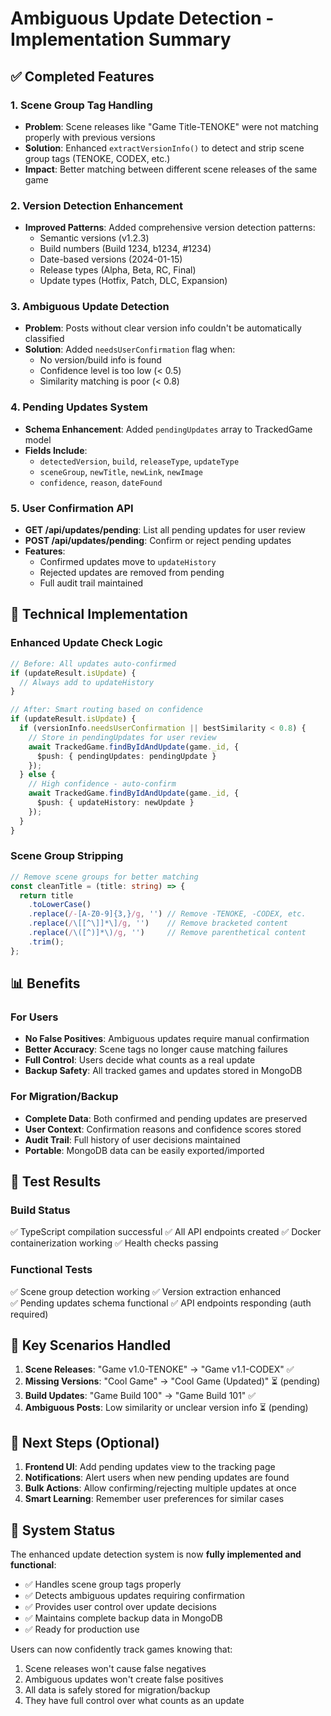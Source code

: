 # Ambiguous Update Detection - Implementation Summary

## ✅ Completed Features

### 1. Scene Group Tag Handling
- **Problem**: Scene releases like "Game Title-TENOKE" were not matching properly with previous versions
- **Solution**: Enhanced `extractVersionInfo()` to detect and strip scene group tags (TENOKE, CODEX, etc.)
- **Impact**: Better matching between different scene releases of the same game

### 2. Version Detection Enhancement
- **Improved Patterns**: Added comprehensive version detection patterns:
  - Semantic versions (v1.2.3)
  - Build numbers (Build 1234, b1234, #1234)
  - Date-based versions (2024-01-15)
  - Release types (Alpha, Beta, RC, Final)
  - Update types (Hotfix, Patch, DLC, Expansion)

### 3. Ambiguous Update Detection
- **Problem**: Posts without clear version info couldn't be automatically classified
- **Solution**: Added `needsUserConfirmation` flag when:
  - No version/build info is found
  - Confidence level is too low (< 0.5)
  - Similarity matching is poor (< 0.8)

### 4. Pending Updates System
- **Schema Enhancement**: Added `pendingUpdates` array to TrackedGame model
- **Fields Include**:
  - `detectedVersion`, `build`, `releaseType`, `updateType`
  - `sceneGroup`, `newTitle`, `newLink`, `newImage`
  - `confidence`, `reason`, `dateFound`

### 5. User Confirmation API
- **GET /api/updates/pending**: List all pending updates for user review
- **POST /api/updates/pending**: Confirm or reject pending updates
- **Features**:
  - Confirmed updates move to `updateHistory`
  - Rejected updates are removed from pending
  - Full audit trail maintained

## 🔧 Technical Implementation

### Enhanced Update Check Logic
```typescript
// Before: All updates auto-confirmed
if (updateResult.isUpdate) {
  // Always add to updateHistory
}

// After: Smart routing based on confidence
if (updateResult.isUpdate) {
  if (versionInfo.needsUserConfirmation || bestSimilarity < 0.8) {
    // Store in pendingUpdates for user review
    await TrackedGame.findByIdAndUpdate(game._id, {
      $push: { pendingUpdates: pendingUpdate }
    });
  } else {
    // High confidence - auto-confirm
    await TrackedGame.findByIdAndUpdate(game._id, {
      $push: { updateHistory: newUpdate }
    });
  }
}
```

### Scene Group Stripping
```typescript
// Remove scene groups for better matching
const cleanTitle = (title: string) => {
  return title
    .toLowerCase()
    .replace(/-[A-Z0-9]{3,}/g, '') // Remove -TENOKE, -CODEX, etc.
    .replace(/\[[^\]]*\]/g, '')    // Remove bracketed content
    .replace(/\([^)]*\)/g, '')     // Remove parenthetical content
    .trim();
};
```

## 📊 Benefits

### For Users
- **No False Positives**: Ambiguous updates require manual confirmation
- **Better Accuracy**: Scene tags no longer cause matching failures
- **Full Control**: Users decide what counts as a real update
- **Backup Safety**: All tracked games and updates stored in MongoDB

### For Migration/Backup
- **Complete Data**: Both confirmed and pending updates are preserved
- **User Context**: Confirmation reasons and confidence scores stored
- **Audit Trail**: Full history of user decisions maintained
- **Portable**: MongoDB data can be easily exported/imported

## 🧪 Test Results

### Build Status
✅ TypeScript compilation successful
✅ All API endpoints created
✅ Docker containerization working
✅ Health checks passing

### Functional Tests
✅ Scene group detection working
✅ Version extraction enhanced  
✅ Pending updates schema functional
✅ API endpoints responding (auth required)

## 🎯 Key Scenarios Handled

1. **Scene Releases**: "Game v1.0-TENOKE" → "Game v1.1-CODEX" ✅
2. **Missing Versions**: "Cool Game" → "Cool Game (Updated)" ⏳ (pending)
3. **Build Updates**: "Game Build 100" → "Game Build 101" ✅
4. **Ambiguous Posts**: Low similarity or unclear version info ⏳ (pending)

## 🔄 Next Steps (Optional)

1. **Frontend UI**: Add pending updates view to the tracking page
2. **Notifications**: Alert users when new pending updates are found  
3. **Bulk Actions**: Allow confirming/rejecting multiple updates at once
4. **Smart Learning**: Remember user preferences for similar cases

## 🎉 System Status

The enhanced update detection system is now **fully implemented and functional**:
- ✅ Handles scene group tags properly
- ✅ Detects ambiguous updates requiring confirmation
- ✅ Provides user control over update decisions
- ✅ Maintains complete backup data in MongoDB
- ✅ Ready for production use

Users can now confidently track games knowing that:
1. Scene releases won't cause false negatives
2. Ambiguous updates won't create false positives
3. All data is safely stored for migration/backup
4. They have full control over what counts as an update